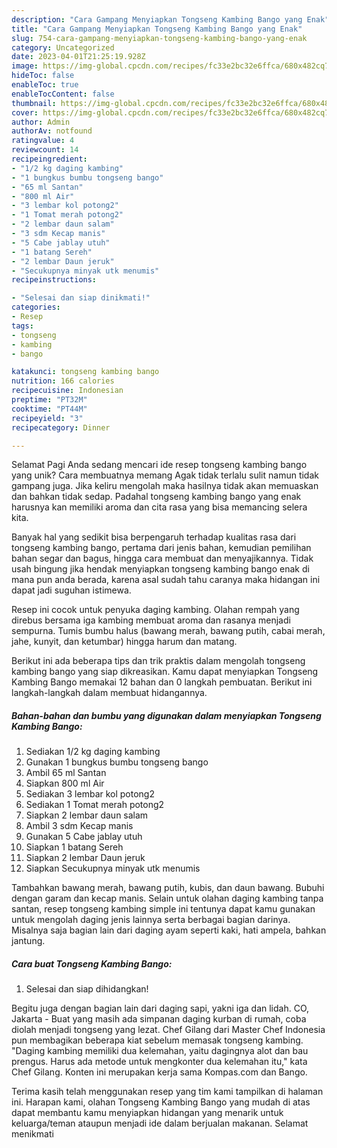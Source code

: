 ```yaml
---
description: "Cara Gampang Menyiapkan Tongseng Kambing Bango yang Enak"
title: "Cara Gampang Menyiapkan Tongseng Kambing Bango yang Enak"
slug: 754-cara-gampang-menyiapkan-tongseng-kambing-bango-yang-enak
category: Uncategorized
date: 2023-04-01T21:25:19.928Z
image: https://img-global.cpcdn.com/recipes/fc33e2bc32e6ffca/680x482cq70/tongseng-kambing-bango-foto-resep-utama.jpg
hideToc: false
enableToc: true
enableTocContent: false
thumbnail: https://img-global.cpcdn.com/recipes/fc33e2bc32e6ffca/680x482cq70/tongseng-kambing-bango-foto-resep-utama.jpg
cover: https://img-global.cpcdn.com/recipes/fc33e2bc32e6ffca/680x482cq70/tongseng-kambing-bango-foto-resep-utama.jpg
author: Admin
authorAv: notfound
ratingvalue: 4
reviewcount: 14
recipeingredient:
- "1/2 kg daging kambing"
- "1 bungkus bumbu tongseng bango"
- "65 ml Santan"
- "800 ml Air"
- "3 lembar kol potong2"
- "1 Tomat merah potong2"
- "2 lembar daun salam"
- "3 sdm Kecap manis"
- "5 Cabe jablay utuh"
- "1 batang Sereh"
- "2 lembar Daun jeruk"
- "Secukupnya minyak utk menumis"
recipeinstructions:

- "Selesai dan siap dinikmati!"
categories:
- Resep
tags:
- tongseng
- kambing
- bango

katakunci: tongseng kambing bango 
nutrition: 166 calories
recipecuisine: Indonesian
preptime: "PT32M"
cooktime: "PT44M"
recipeyield: "3"
recipecategory: Dinner

---
```



Selamat Pagi Anda sedang mencari ide resep tongseng kambing bango yang unik? Cara membuatnya memang Agak tidak terlalu sulit namun tidak gampang juga. Jika keliru mengolah maka hasilnya tidak akan memuaskan dan bahkan tidak sedap. Padahal tongseng kambing bango yang enak harusnya kan memiliki aroma dan cita rasa yang bisa memancing selera kita.


Banyak hal yang sedikit bisa berpengaruh terhadap kualitas rasa dari tongseng kambing bango, pertama dari jenis bahan, kemudian pemilihan bahan segar dan bagus, hingga cara membuat dan menyajikannya. Tidak usah bingung jika hendak menyiapkan tongseng kambing bango enak di mana pun anda berada, karena asal sudah tahu caranya maka hidangan ini dapat jadi suguhan istimewa.

Resep ini cocok untuk penyuka daging kambing. Olahan rempah yang direbus bersama iga kambing membuat aroma dan rasanya menjadi sempurna. Tumis bumbu halus (bawang merah, bawang putih, cabai merah, jahe, kunyit, dan ketumbar) hingga harum dan matang.


Berikut ini ada beberapa tips dan trik praktis dalam mengolah tongseng kambing bango yang siap dikreasikan. Kamu dapat menyiapkan Tongseng Kambing Bango memakai 12 bahan dan 0 langkah pembuatan. Berikut ini langkah-langkah dalam membuat hidangannya.

<!--inarticleads1-->

##### Bahan-bahan dan bumbu yang digunakan dalam menyiapkan Tongseng Kambing Bango:

1. Sediakan 1/2 kg daging kambing
1. Gunakan 1 bungkus bumbu tongseng bango
1. Ambil 65 ml Santan
1. Siapkan 800 ml Air
1. Sediakan 3 lembar kol potong2
1. Sediakan 1 Tomat merah potong2
1. Siapkan 2 lembar daun salam
1. Ambil 3 sdm Kecap manis
1. Gunakan 5 Cabe jablay utuh
1. Siapkan 1 batang Sereh
1. Siapkan 2 lembar Daun jeruk
1. Siapkan Secukupnya minyak utk menumis


Tambahkan bawang merah, bawang putih, kubis, dan daun bawang. Bubuhi dengan garam dan kecap manis. Selain untuk olahan daging kambing tanpa santan, resep tongseng kambing simple ini tentunya dapat kamu gunakan untuk mengolah daging jenis lainnya serta berbagai bagian darinya. Misalnya saja bagian lain dari daging ayam seperti kaki, hati ampela, bahkan jantung. 

<!--inarticleads2-->

##### Cara buat Tongseng Kambing Bango:


1. Selesai dan siap dihidangkan!

Begitu juga dengan bagian lain dari daging sapi, yakni iga dan lidah. CO, Jakarta - Buat yang masih ada simpanan daging kurban di rumah, coba diolah menjadi tongseng yang lezat. Chef Gilang dari Master Chef Indonesia pun membagikan beberapa kiat sebelum memasak tongseng kambing. &#34;Daging kambing memiliki dua kelemahan, yaitu dagingnya alot dan bau prengus. Harus ada metode untuk mengkonter dua kelemahan itu,&#34; kata Chef Gilang. Konten ini merupakan kerja sama Kompas.com dan Bango. 

Terima kasih telah menggunakan resep yang tim kami tampilkan di halaman ini. Harapan kami, olahan Tongseng Kambing Bango yang mudah di atas dapat membantu kamu menyiapkan hidangan yang menarik untuk keluarga/teman ataupun menjadi ide dalam berjualan makanan. Selamat menikmati
